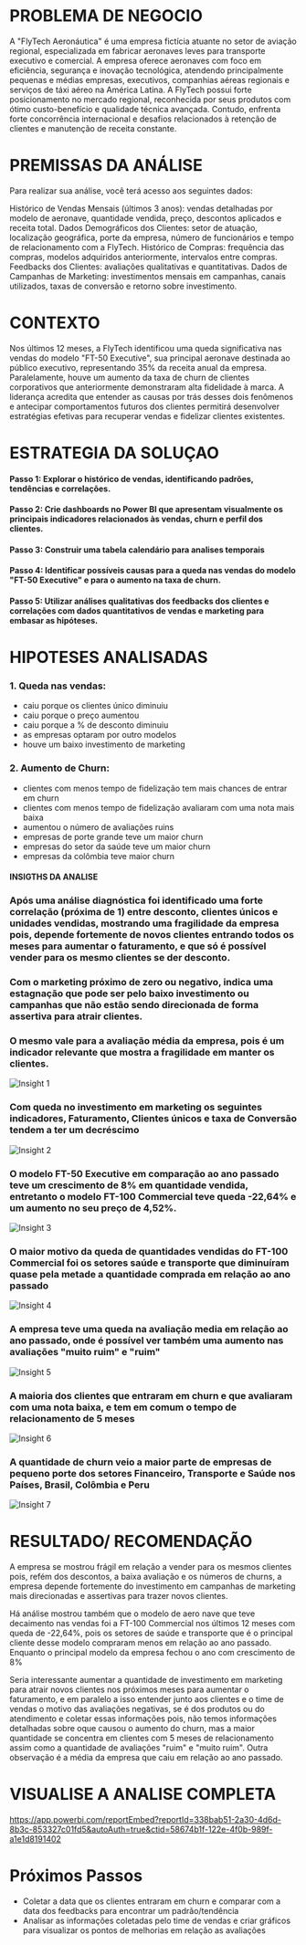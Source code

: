 # PROBLEMA DE NEGOCIO

A "FlyTech Aeronáutica" é uma empresa fictícia atuante no setor de aviação regional, especializada em fabricar aeronaves leves para transporte executivo e comercial. A empresa oferece aeronaves com foco em eficiência, segurança e inovação tecnológica, atendendo principalmente pequenas e médias empresas, executivos, companhias aéreas regionais e serviços de táxi aéreo na América Latina.
A FlyTech possui forte posicionamento no mercado regional, reconhecida por seus produtos com ótimo custo-benefício e qualidade técnica avançada. Contudo, enfrenta forte concorrência internacional e desafios relacionados à retenção de clientes e manutenção de receita constante.

# PREMISSAS DA ANÁLISE

Para realizar sua análise, você terá acesso aos seguintes dados:

Histórico de Vendas Mensais (últimos 3 anos): vendas detalhadas por modelo de aeronave, quantidade vendida, preço, descontos aplicados e receita total.
Dados Demográficos dos Clientes: setor de atuação, localização geográfica, porte da empresa, número de funcionários e tempo de relacionamento com a FlyTech.
Histórico de Compras: frequência das compras, modelos adquiridos anteriormente, intervalos entre compras.
Feedbacks dos Clientes: avaliações qualitativas e quantitativas.
Dados de Campanhas de Marketing: investimentos mensais em campanhas, canais utilizados, taxas de conversão e retorno sobre investimento.

# CONTEXTO

Nos últimos 12 meses, a FlyTech identificou uma queda significativa nas vendas do modelo "FT-50 Executive", sua principal aeronave destinada ao público executivo, representando 35% da receita anual da empresa. Paralelamente, houve um aumento da taxa de churn de clientes corporativos que anteriormente demonstraram alta fidelidade à marca.
A liderança acredita que entender as causas por trás desses dois fenômenos e antecipar comportamentos futuros dos clientes permitirá desenvolver estratégias efetivas para recuperar vendas e fidelizar clientes existentes.

# ESTRATEGIA DA SOLUÇAO

#### Passo 1: Explorar o histórico de vendas, identificando padrões, tendências e correlações.
#### Passo 2: Crie dashboards no Power BI que apresentam visualmente os principais indicadores relacionados às vendas, churn e perfil dos clientes.
#### Passo 3: Construir uma tabela calendário para analises temporais
#### Passo 4: Identificar possíveis causas para a queda nas vendas do modelo "FT-50 Executive" e para o aumento na taxa de churn.
#### Passo 5: Utilizar análises qualitativas dos feedbacks dos clientes e correlações com dados quantitativos de vendas e marketing para embasar as hipóteses.


# HIPOTESES ANALISADAS
### 1. Queda nas vendas:
 - caiu porque os clientes único diminuiu
 - caiu porque o preço aumentou
 - caiu porque a % de desconto diminuiu
 - as empresas optaram por outro modelos
 - houve um baixo investimento de marketing

### 2. Aumento de Churn:
 - clientes com menos tempo de fidelização tem mais chances de entrar em churn
 - clientes com menos tempo de fidelização avaliaram com uma nota mais baixa
 - aumentou o número de avaliações ruins 
 - empresas de porte grande teve um maior churn
 - empresas do setor da saúde teve um maior churn
 - empresas da colômbia teve maior churn

#### INSIGTHS DA ANALISE

### Após uma análise diagnóstica foi identificado uma forte correlação (próxima de 1)  entre desconto, clientes únicos e unidades vendidas, mostrando uma fragilidade da empresa pois, depende fortemente de novos clientes entrando todos os meses para aumentar o faturamento, e que só é possível vender para os mesmo clientes se der desconto.

### Com o marketing próximo de zero ou negativo, indica uma estagnação que pode ser pelo baixo investimento ou campanhas que não estão sendo direcionada de forma assertiva para atrair clientes.

### O mesmo vale para a avaliação média da empresa, pois é um indicador relevante que mostra a fragilidade em manter os clientes.
 ![Insight 1](img/1.png)

### Com queda no investimento em marketing os seguintes indicadores, Faturamento, Clientes únicos e taxa de Conversão tendem a ter um decréscimo 
![Insight 2](img/2.png)

### O modelo FT-50 Executive em comparação ao ano passado teve um crescimento de 8% em quantidade vendida, entretanto o modelo FT-100 Commercial teve queda -22,64% e um aumento no seu preço de 4,52%.
![Insight 3](img/3.png)

### O maior motivo da queda de quantidades vendidas do FT-100 Commercial foi os setores saúde e transporte que diminuíram quase pela metade a quantidade comprada em relação ao ano passado
![Insight 4](img/4.png)

### A empresa teve uma queda na avaliação media em relação ao ano passado, onde é possível ver também uma aumento nas avaliações "muito ruim" e "ruim"
![Insight 5](img/5.png)

### A maioria dos clientes que entraram em churn e que avaliaram com uma nota baixa, e tem em comum o tempo de relacionamento de 5 meses 
![Insight 6](img/6.png)

### A quantidade de churn veio a maior parte de empresas de pequeno porte dos setores Financeiro, Transporte e Saúde nos Países, Brasil, Colômbia e Peru  
![Insight 7](img/7.png)

# RESULTADO/ RECOMENDAÇÃO
A empresa se mostrou frágil em relação a vender para os mesmos clientes pois, refém dos descontos, a baixa avaliação e os números de churns, a empresa depende fortemente do investimento em campanhas de marketing  mais direcionadas e assertivas para trazer novos clientes.

Há análise mostrou também que o modelo de aero nave que teve decaimento nas vendas foi a FT-100 Commercial nos últimos 12 meses com queda de -22,64%, pois os setores de saúde e transporte que é o principal cliente desse modelo compraram menos em relação ao ano passado. Enquanto o principal modelo da empresa fechou o ano com crescimento de 8%

Seria interessante aumentar a quantidade de investimento em marketing para atrair novos clientes nos próximos meses para aumentar o faturamento, e em paralelo a isso entender junto aos clientes e o time de vendas o motivo das avaliações negativas, se é dos produtos ou do atendimento e coletar essas informações pois, não temos informações detalhadas sobre oque causou o aumento do churn, mas a maior quantidade se concentra em clientes com 5 meses de relacionamento assim como a quantidade de avaliações "ruim" e "muito ruim". 
Outra observação é a média da empresa que caiu em relação ao ano passado.


# VISUALISE A ANALISE COMPLETA
https://app.powerbi.com/reportEmbed?reportId=338bab51-2a30-4d6d-8b3c-853327c01fd5&autoAuth=true&ctid=58674b1f-122e-4f0b-989f-a1e1d8191402


# Próximos Passos
 - Coletar a data que os clientes entraram em churn e comparar com a data dos feedbacks para encontrar um padrão/tendência
 - Analisar as informações coletadas pelo time de vendas e criar gráficos para visualizar os pontos de melhorias em relação as avaliações
